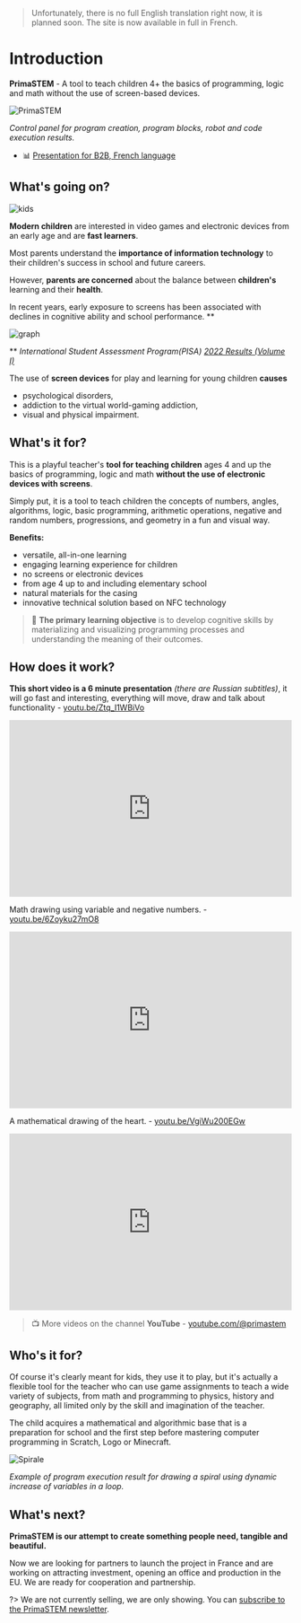 > Unfortunately, there is no full English translation right now, it is planned soon. The site is now available in full in French.

# Introduction

**PrimaSTEM** - A tool to teach children 4+ the basics of programming, logic and math without the use of screen-based devices.

![PrimaSTEM](images/main.jpeg)

*Control panel for program creation, program blocks, robot and code execution results.*

- 📊 [Presentation for B2B, French language](https://pitch.com/v/primastem_b2b_fr-w5yrm2)

## What's going on?

![kids](images/kids.png)

**Modern children** are interested in video games and electronic devices from an early age and are **fast learners**.

Most parents understand the **importance of information technology** to their children's success in school and future careers.

However, **parents are concerned** about the balance between **children's** learning and their **health**.

In recent years, early exposure to screens has been associated with declines in cognitive ability and school performance. **

![graph](images/graph.jpg)

** *International Student Assessment Program(PISA) [2022 Results (Volume I)](https://www.oecd-ilibrary.org/education/pisa-2022-results-volume-i_53f23881-en)*

The use of **screen devices** for play and learning for young children **causes**

- psychological disorders,
- addiction to the virtual world-gaming addiction,
- visual and physical impairment.

## What's it for?

This is a playful teacher's **tool for teaching children** ages 4 and up the basics of programming, logic and math **without the use of electronic devices with screens**.

Simply put, it is a tool to teach children the concepts of numbers, angles, algorithms, logic, basic programming, arithmetic operations, negative and random numbers, progressions, and geometry in a fun and visual way.

**Benefits:**

- versatile, all-in-one learning
- engaging learning experience for children
- no screens or electronic devices
- from age 4 up to and including elementary school
- natural materials for the casing
- innovative technical solution based on NFC technology

> 🎯 **The primary learning objective** is to develop cognitive skills by materializing and visualizing programming processes and understanding the meaning of their outcomes.

## How does it work?

**This short video is a 6 minute presentation** *(there are Russian subtitles)*, it will go fast and interesting, everything will move, draw and talk about functionality - [youtu.be/Ztq_I1WBiVo](https://youtu.be/Ztq_I1WBiVo)

<iframe src="https://www.youtube.com/embed/Ztq_I1WBiVo?si=ZNSLpsCC8WlPB671" width=100% height="315" title="YouTube video player" frameborder="0" allow="accelerometer; autoplay; clipboard-write; encrypted-media; gyroscope; picture-in-picture; web-share" referrerpolicy="strict-origin-when-cross-origin" allowfullscreen></iframe>

Math drawing using variable and negative numbers. - [youtu.be/6Zoyku27mO8](https://youtu.be/6Zoyku27mO8) 

<iframe src="https://www.youtube.com/embed/6Zoyku27mO8?si=WYYMKyV7d768DI-D" width=100% height="315" title="YouTube video player" frameborder="0" allow="accelerometer; autoplay; clipboard-write; encrypted-media; gyroscope; picture-in-picture; web-share" referrerpolicy="strict-origin-when-cross-origin" allowfullscreen></iframe>

A mathematical drawing of the heart. - [youtu.be/VgiWu200EGw](https://youtu.be/VgiWu200EGw) 

<iframe src="https://www.youtube.com/embed/VgiWu200EGw?si=EiQKbP0egmZ2aXCa" width=100% height="315" title="YouTube video player" frameborder="0" allow="accelerometer; autoplay; clipboard-write; encrypted-media; gyroscope; picture-in-picture; web-share" referrerpolicy="strict-origin-when-cross-origin" allowfullscreen></iframe>

> 📺  More videos on the channel **YouTube** -  [youtube.com/@primastem](https://www.youtube.com/@primastem)

## Who's it for?

Of course it's clearly meant for kids, they use it to play, but it's actually a flexible tool for the teacher who can use game assignments to teach a wide variety of subjects, from math and programming to physics, history and geography, all limited only by the skill and imagination of the teacher.

The child acquires a mathematical and algorithmic base that is a preparation for school and the first step before mastering computer programming in Scratch, Logo or Minecraft.

![Spirale](images/robot_spiral.jpeg)

*Example of program execution result for drawing a spiral using dynamic increase of variables in a loop.*

## What's next?

**PrimaSTEM is our attempt to create something people need, tangible and beautiful.**

Now we are looking for partners to launch the project in France and are working on attracting investment, opening an office and production in the EU. We are ready for cooperation and partnership.

?> We are not currently selling, we are only showing. You can [subscribe to the PrimaSTEM newsletter](https://forms.gle/vfJXhBomVXXAAp8C7).
